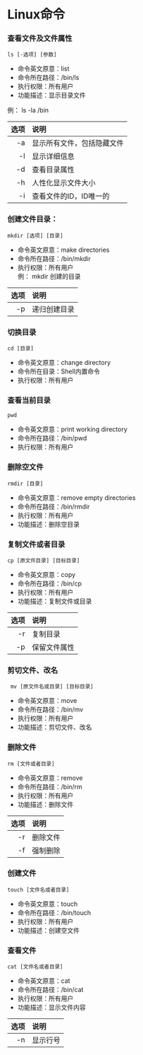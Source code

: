 Linux命令  
=======

### 查看文件及文件属性  
`ls [-选项] [参数]`  
- 命令英文原意：list  
- 命令所在路径：/bin/ls
- 执行权限：所有用户
- 功能描述：显示目录文件  

例： ls -la /bin  

| 选项 | 说明 |  
| ----: | :---- |  
| -a  | 显示所有文件，包括隐藏文件|  
|-l |显示详细信息 |   
|-d | 查看目录属性 |  
|-h | 人性化显示文件大小|  
|-i | 查看文件的ID，ID唯一的 |  

### 创建文件目录：
  `mkdir [选项] [目录]`
- 命令英文原意：make directories  
- 命令所在路径：/bin/mkdir  
- 执行权限：所有用户  
例： mkdir 创建的目录  

|选项 |  说明 |   
| ---: | :---|  
|-p | 递归创建目录 |  

### 切换目录  
`cd [目录]`  
- 命令英文原意：change directory  
- 命令所在目录：Shell内置命令  
- 执行权限：所有用户  

### 查看当前目录  
`pwd`  
- 命令英文原意：print working directory  
- 命令所在路径：/bin/pwd
- 执行权限：所有用户  

### 删除空文件  
`rmdir [目录]`  
- 命令英文原意：remove empty directories  
- 命令所在路径：/bin/rmdir  
- 执行权限：所有用户  
- 功能描述：删除空目录  

### 复制文件或者目录  
`cp [原文件目录] [目标目录]`  
- 命令英文原意：copy  
- 命令所在路径：/bin/cp    
- 执行权限：所有用户  
- 功能描述：复制文件或目录    

|选项 |  说明 |   
| ---: | :---|  
|-r | 复制目录 |  
|-p | 保留文件属性 |  

### 剪切文件、改名    
` mv [原文件名或目录] [目标目录]`  
- 命令英文原意：move  
- 命令所在路径：/bin/mv      
- 执行权限：所有用户  
- 功能描述：剪切文件、改名      

### 删除文件    
`rm [文件或者目录]`  
- 命令英文原意：remove  
- 命令所在路径：/bin/rm    
- 执行权限：所有用户  
- 功能描述：删除文件      

|选项 |  说明 |   
| ---: | :---|  
|-r | 删除文件 |  
|-f | 强制删除 |  

### 创建文件  

`touch [文件名或者目录]`  
- 命令英文原意：touch  
- 命令所在路径：/bin/touch    
- 执行权限：所有用户  
- 功能描述：创建空文件      

### 查看文件  

`cat [文件名或者目录]`  
- 命令英文原意：cat  
- 命令所在路径：/bin/cat    
- 执行权限：所有用户  
- 功能描述：显示文件内容      

|选项 |  说明 |   
| ---: | :---|  
|-n | 显示行号 |  
